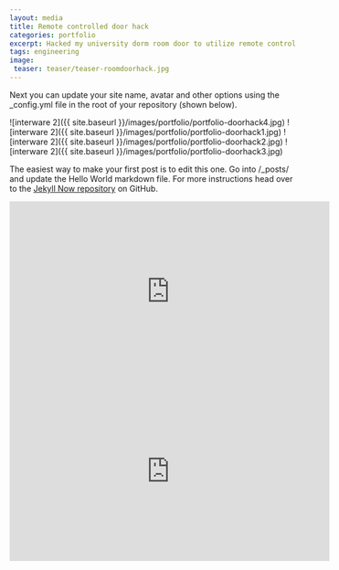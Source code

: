 ```yaml
---
layout: media
title: Remote controlled door hack
categories: portfolio
excerpt: Hacked my university dorm room door to utilize remote control instead of keys.
tags: engineering
image:
 teaser: teaser/teaser-roomdoorhack.jpg
---
```


Next you can update your site name, avatar and other options using the _config.yml file in the root of your repository (shown below).

![interware 2]({{ site.baseurl }}/images/portfolio/portfolio-doorhack4.jpg)
![interware 2]({{ site.baseurl }}/images/portfolio/portfolio-doorhack1.jpg)
![interware 2]({{ site.baseurl }}/images/portfolio/portfolio-doorhack2.jpg)
![interware 2]({{ site.baseurl }}/images/portfolio/portfolio-doorhack3.jpg)

The easiest way to make your first post is to edit this one. Go into /_posts/ and update the Hello World markdown file. For more instructions head over to the [Jekyll Now repository](https://github.com/barryclark/jekyll-now) on GitHub.

<iframe width="560" height="315" src="https://www.youtube.com/embed/rSteVed6txM" title="YouTube video player" frameborder="0" allow="accelerometer; autoplay; clipboard-write; encrypted-media; gyroscope; picture-in-picture" allowfullscreen></iframe>

<iframe width="560" height="315" src="https://www.youtube.com/embed/UKfgJsoCfaY" title="YouTube video player" frameborder="0" allow="accelerometer; autoplay; clipboard-write; encrypted-media; gyroscope; picture-in-picture" allowfullscreen></iframe>